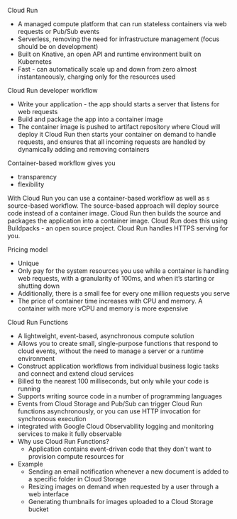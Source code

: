 Cloud Run
- A managed compute platform that can run stateless containers via web requests or Pub/Sub events
- Serverless, removing the need for infrastructure management (focus should be on development)
- Built on Knative, an open API and runtime environment built on Kubernetes
- Fast - can automatically scale up and down from zero almost instantaneously, charging only for the resources used

Cloud Run developer workflow
- Write your application - the app should starts a server that listens for web requests
- Build and package the app into a container image
- The container image is pushed to artifact repository where Cloud will deploy it
Cloud Run then starts your container on demand to handle requests, and ensures that all incoming requests are handled by dynamically adding and removing containers

Container-based workflow gives you
- transparency
- flexibility

With Cloud Run you can use a container-based workflow as well as s source-based workflow. The source-based approach will deploy source code instead of a container image. Cloud Run then builds the source and packages the application into a container image. Cloud Run does this using Buildpacks - an open source project. Cloud Run handles HTTPS serving for you.

Pricing model
- Unique
- Only pay for the system resources you use while a container is handling web requests, with a granularity of 100ms, and when it’s starting or shutting down
- Additionally, there is a small fee for every one million requests you serve
- The price of container time increases with CPU and memory. A container with more vCPU and memory is more expensive

Cloud Run Functions
- A lightweight, event-based, asynchronous compute solution
- Allows you to create small, single-purpose functions that respond to cloud events, without the need to manage a server or a runtime environment
- Construct application workflows from individual business logic tasks and connect and extend cloud services
- Billed to the nearest 100 milliseconds, but only while your code is running
- Supports writing source code in a number of programming languages
- Events from Cloud Storage and Pub/Sub can trigger Cloud Run functions asynchronously, or you can use HTTP invocation for synchronous execution
- integrated with Google Cloud Observability logging and monitoring services to make it fully observable
- Why use Cloud Run Functions?
	- Application contains event-driven code that they don't want to provision compute resources for
- Example
	- Sending an email notification whenever a new document is added to a specific folder in Cloud Storage
	- Resizing images on demand when requested by a user through a web interface
	- Generating thumbnails for images uploaded to a Cloud Storage bucket